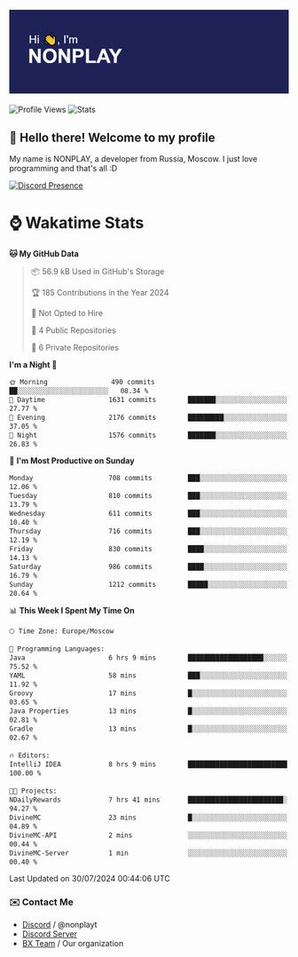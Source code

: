 ![Discord Presence](./header.png)
<br></br>
![Profile Views](https://komarev.com/ghpvc/?username=NONPLAYT&color=blue&style=for-the-badge)
![Stats](https://img.shields.io/badge/0%25-OPTIMIZED-orange?style=for-the-badge)


## :wave: Hello there! Welcome to my profile

My name is NONPLAY, a developer from Russia, Moscow. I just love programming and that's all :D

[![Discord Presence](https://lanyard.cnrad.dev/api/597087584090587177?showDisplayName=true)](https://discord.com/users/597087584090587177) 

# ⌚ Wakatime Stats

<!--START_SECTION:waka-->
**🐱 My GitHub Data** 

> 📦 56.9 kB Used in GitHub's Storage 
 > 
> 🏆 185 Contributions in the Year 2024
 > 
> 🚫 Not Opted to Hire
 > 
> 📜 4 Public Repositories 
 > 
> 🔑 6 Private Repositories 
 > 
**I'm a Night 🦉** 

```text
🌞 Morning                490 commits         ██░░░░░░░░░░░░░░░░░░░░░░░   08.34 % 
🌆 Daytime                1631 commits        ███████░░░░░░░░░░░░░░░░░░   27.77 % 
🌃 Evening                2176 commits        █████████░░░░░░░░░░░░░░░░   37.05 % 
🌙 Night                  1576 commits        ███████░░░░░░░░░░░░░░░░░░   26.83 % 
```
📅 **I'm Most Productive on Sunday** 

```text
Monday                   708 commits         ███░░░░░░░░░░░░░░░░░░░░░░   12.06 % 
Tuesday                  810 commits         ███░░░░░░░░░░░░░░░░░░░░░░   13.79 % 
Wednesday                611 commits         ███░░░░░░░░░░░░░░░░░░░░░░   10.40 % 
Thursday                 716 commits         ███░░░░░░░░░░░░░░░░░░░░░░   12.19 % 
Friday                   830 commits         ████░░░░░░░░░░░░░░░░░░░░░   14.13 % 
Saturday                 986 commits         ████░░░░░░░░░░░░░░░░░░░░░   16.79 % 
Sunday                   1212 commits        █████░░░░░░░░░░░░░░░░░░░░   20.64 % 
```


📊 **This Week I Spent My Time On** 

```text
🕑︎ Time Zone: Europe/Moscow

💬 Programming Languages: 
Java                     6 hrs 9 mins        ███████████████████░░░░░░   75.52 % 
YAML                     58 mins             ███░░░░░░░░░░░░░░░░░░░░░░   11.92 % 
Groovy                   17 mins             █░░░░░░░░░░░░░░░░░░░░░░░░   03.65 % 
Java Properties          13 mins             █░░░░░░░░░░░░░░░░░░░░░░░░   02.81 % 
Gradle                   13 mins             █░░░░░░░░░░░░░░░░░░░░░░░░   02.67 % 

🔥 Editors: 
IntelliJ IDEA            8 hrs 9 mins        █████████████████████████   100.00 % 

🐱‍💻 Projects: 
NDailyRewards            7 hrs 41 mins       ████████████████████████░   94.27 % 
DivineMC                 23 mins             █░░░░░░░░░░░░░░░░░░░░░░░░   04.89 % 
DivineMC-API             2 mins              ░░░░░░░░░░░░░░░░░░░░░░░░░   00.44 % 
DivineMC-Server          1 min               ░░░░░░░░░░░░░░░░░░░░░░░░░   00.40 % 
```


 Last Updated on 30/07/2024 00:44:06 UTC
<!--END_SECTION:waka-->

### ✉️ Contact Me

- [Discord](https://discord.com/users/597087584090587177) / @nonplayt
- [Discord Server](https://discord.gg/p7cxhw7E2M)
- [BX Team](https://github.com/BX-Team) / Our organization
